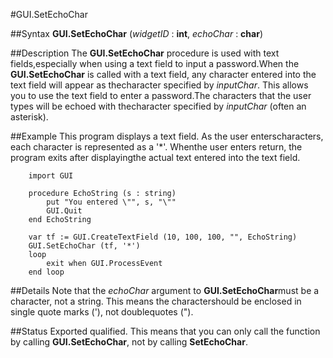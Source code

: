 
#GUI.SetEchoChar

##Syntax
**GUI.SetEchoChar** (*widgetID* : **int**, *echoChar* : **char**)

##Description
The **GUI.SetEchoChar** procedure is used with text fields,especially when using a text field to input a password.When the **GUI.SetEchoChar** is called with a text field, any character entered into the text field will appear as thecharacter specified by *inputChar*.
This allows you to use the text field to enter a password.The characters that the user types will be echoed with thecharacter specified by *inputChar* (often an asterisk).

##Example
This program displays a text field.  As the user enterscharacters, each character is represented as a '*'.  Whenthe user enters return, the program exits after displayingthe actual text entered into the text field.

        import GUI

        procedure EchoString (s : string)
            put "You entered \"", s, "\""
            GUI.Quit
        end EchoString

        var tf := GUI.CreateTextField (10, 100, 100, "", EchoString)
        GUI.SetEchoChar (tf, '*')
        loop
            exit when GUI.ProcessEvent
        end loop
##Details
Note that the *echoChar* argument to **GUI.SetEchoChar**must be a character, not a string. This means the charactershould be enclosed in single quote marks ('), not doublequotes (").

##Status
Exported qualified.
This means that you can only call the function by calling **GUI.SetEchoChar**, not by calling **SetEchoChar**.
